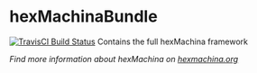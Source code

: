 # hexMachinaBundle
[![TravisCI Build Status](https://travis-ci.org/DoclerLabs/hexMachina.svg?branch=master)](https://travis-ci.org/DoclerLabs/hexMachina) Contains the full hexMachina framework

*Find more information about hexMachina on [hexmachina.org](http://hexmachina.org/)*
